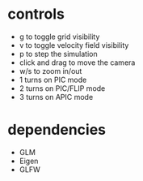 # controls
- g to toggle grid visibility
- v to toggle velocity field visibility
- p to step the simulation
- click and drag to move the camera
- w/s to zoom in/out
- 1 turns on PIC mode
- 2 turns on PIC/FLIP mode
- 3 turns on APIC mode

# dependencies
- GLM
- Eigen
- GLFW